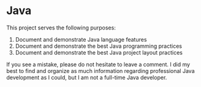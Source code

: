 # Java

This project serves the following purposes:

1. Document and demonstrate Java language features
2. Document and demonstrate the best Java programming practices
3. Document and demonstrate the best Java project layout practices

If you see a mistake, please do not hesitate to leave a comment. I did my best to find and organize as much information
regarding professional Java development as I could, but I am not a full-time Java developer.
